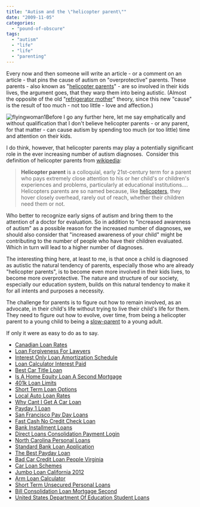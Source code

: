 ```yaml
---
title: "Autism and the \"helicopter parent\""
date: "2009-11-05"
categories: 
  - "pound-of-obscure"
tags: 
  - "autism"
  - "life"
  - "life"
  - "parenting"
---
```


Every now and then someone will write an article - or a comment on an article - that pins the cause of autism on "overprotective" parents. These parents - also known as "[helicopter parents](http://en.wikipedia.org/wiki/Helicopter_parent)" - are so involved in their kids lives, the argument goes, that they warp them into being autistic. (Almost the opposite of the old "[refrigerator mother](http://en.wikipedia.org/wiki/Refrigerator_mother)" theory, since this new "cause" is the result of too much - not too little - love and affection.)

![flyingwoman1](images/flyingwoman11.jpg "flyingwoman1")Before I go any further here, let me say emphatically and without qualification that I don't believe helicopter parents - or any parent, for that matter - can cause autism by spending too much (or too little) time and attention on their kids.

I do think, however, that helicopter parents may play a potentially significant role in the ever increasing number of autism diagnoses.  Consider this definition of helicopter parents from [wikipedia](http://en.wikipedia.org):

> **Helicopter parent** is a colloquial, early 21st-century term for a parent who pays extremely close attention to his or her child's or children's experiences and problems, particularly at educational institutions.... Helicopters parents are so named because, like [helicopters](http://en.wikipedia.org/wiki/Helicopter "Helicopter"), they hover closely overhead, rarely out of reach, whether their children need them or not.

Who better to recognize early signs of autism and bring them to the attention of a doctor for evaluation. So in addition to "increased awareness of autism" as a possible reason for the increased number of diagnoses, we should also consider that "increased awareness of your child" might be contributing to the number of people who have their children evaluated. Which in turn will lead to a higher number of diagnoses.

The interesting thing here, at least to me, is that once a child is diagnosed as autistic the natural tendency of parents, especially those who are already "helicopter parents", is to become even more involved in their kids lives, to become more overprotective. The nature and structure of our society, especially our education system, builds on this natural tendency to make it for all intents and purposes a necessity.

The challenge for parents is to figure out how to remain involved, as an advocate, in their child's life without trying to live their child's life for them. They need to figure out how to evolve, over time, from being a helicopter parent to a young child to being a [slow-parent](http://en.wikipedia.org/wiki/Slow_parenting) to a young adult.

If only it were as easy to do as to say.

- [Canadian Loan Rates](http://www.mariebo.org/?Canadian-Loan-Rates)
- [Loan Forgiveness For Lawyers](http://usasportgroup.com/?Loan-Forgiveness-For-Lawyers)
- [Interest Only Loan Amortization Schedule](http://www.consejocafe.org/?Interest-Only-Loan-Amortization-Schedule)
- [Loan Calculator Interest Paid](http://usasportgroup.com/?Loan-Calculator-Interest-Paid)
- [Best Car Title Loan](http://usasportgroup.com/?Best-Car-Title-Loan)
- [Is A Home Equity Loan A Second Mortgage](http://www.mariebo.org/?Is-A-Home-Equity-Loan-A-Second-Mortgage)
- [401k Loan Limits](http://www.amarysia.gr/?401k-Loan-Limits)
- [Short Term Loan Options](http://gbbkolejka.pl/?Short-Term-Loan-Options)
- [Local Auto Loan Rates](http://www.franklinny.org/?Local-Auto-Loan-Rates)
- [Why Cant I Get A Car Loan](http://www.consejocafe.org/?Why-Cant-I-Get-A-Car-Loan)
- [Payday 1 Loan](http://usasportgroup.com/?Payday-1-Loan)
- [San Francisco Pay Day Loans](http://gbbkolejka.pl/?San-Francisco-Pay-Day-Loans)
- [Fast Cash No Credit Check Loan](http://www.mariebo.org/?Fast-Cash-No-Credit-Check-Loan)
- [Bank Installment Loans](http://usasportgroup.com/?Bank-Installment-Loans)
- [Direct Loans Consolidation Payment Login](http://gbbkolejka.pl/?Direct-Loans-Consolidation-Payment-Login)
- [North Carolina Personal Loans](http://www.franklinny.org/?North-Carolina-Personal-Loans)
- [Standard Bank Loan Application](http://usasportgroup.com/?Standard-Bank-Loan-Application)
- [The Best Payday Loan](http://www.amarysia.gr/?The-Best-Payday-Loan)
- [Bad Car Credit Loan People Virginia](http://www.franklinny.org/?Bad-Car-Credit-Loan-People-Virginia)
- [Car Loan Schemes](http://www.franklinny.org/?Car-Loan-Schemes)
- [Jumbo Loan California 2012](http://www.amarysia.gr/?Jumbo-Loan-California-2012)
- [Arm Loan Calculator](http://www.franklinny.org/?Arm-Loan-Calculator)
- [Short Term Unsecured Personal Loans](http://www.franklinny.org/?Short-Term-Unsecured-Personal-Loans)
- [Bill Consolidation Loan Mortgage Second](http://www.consejocafe.org/?Bill-Consolidation-Loan-Mortgage-Second)
- [United States Department Of Education Student Loans](http://gbbkolejka.pl/?United-States-Department-Of-Education-Student-Loans)
